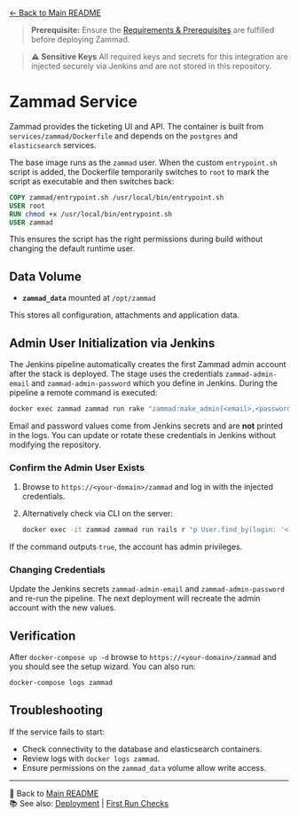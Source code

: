 [← Back to Main README](README/index.md)

> **Prerequisite:** Ensure the [Requirements & Prerequisites](README/index.md#-requirements--prerequisites) are fulfilled before deploying Zammad.

> **⚠️ Sensitive Keys**
> All required keys and secrets for this integration are injected securely via Jenkins and are not stored in this repository.

# Zammad Service

Zammad provides the ticketing UI and API. The container is built from `services/zammad/Dockerfile` and depends on the `postgres` and `elasticsearch` services.

The base image runs as the `zammad` user. When the custom `entrypoint.sh` script
is added, the Dockerfile temporarily switches to `root` to mark the script as
executable and then switches back:

```dockerfile
COPY zammad/entrypoint.sh /usr/local/bin/entrypoint.sh
USER root
RUN chmod +x /usr/local/bin/entrypoint.sh
USER zammad
```

This ensures the script has the right permissions during build without changing
the default runtime user.

## Data Volume

- **`zammad_data`** mounted at `/opt/zammad`

This stores all configuration, attachments and application data.

## Admin User Initialization via Jenkins

The Jenkins pipeline automatically creates the first Zammad admin account after the stack is deployed. The stage uses the credentials `zammad-admin-email` and `zammad-admin-password` which you define in Jenkins. During the pipeline a remote command is executed:

```bash
docker exec zammad zammad run rake "zammad:make_admin[<email>,<password>]"
```

Email and password values come from Jenkins secrets and are **not** printed in the logs. You can update or rotate these credentials in Jenkins without modifying the repository.

### Confirm the Admin User Exists

1. Browse to `https://<your-domain>/zammad` and log in with the injected credentials.
2. Alternatively check via CLI on the server:

   ```bash
   docker exec -it zammad zammad run rails r "p User.find_by(login: '<email>').admin"
   ```

If the command outputs `true`, the account has admin privileges.

### Changing Credentials

Update the Jenkins secrets `zammad-admin-email` and `zammad-admin-password` and re-run the pipeline. The next deployment will recreate the admin account with the new values.

## Verification

After `docker-compose up -d` browse to `https://<your-domain>/zammad` and you should see the setup wizard. You can also run:

```bash
docker-compose logs zammad
```

## Troubleshooting

If the service fails to start:
- Check connectivity to the database and elasticsearch containers.
- Review logs with `docker logs zammad`.
- Ensure permissions on the `zammad_data` volume allow write access.

---
🔗 Back to [Main README](README/index.md)  
📚 See also: [Deployment](deployment.md) | [First Run Checks](first-run-checks.md)
